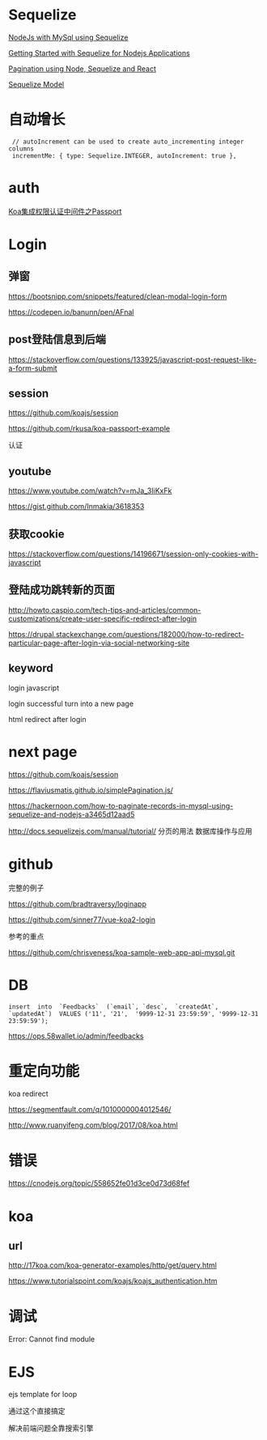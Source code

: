 

# Sequelize 

[NodeJs with MySql using Sequelize](http://www.tothenew.com/blog/nodejs-with-mysql/)


[Getting Started with Sequelize for Nodejs Applications](https://hackernoon.com/getting-started-with-sequelize-for-nodejs-applications-2854c58ffb8c)

[Pagination using Node, Sequelize and React](https://medium.com/@mmccabe/pagination-with-thousands-of-database-records-using-node-sequelize-and-react-2af35cff4b4)

[Sequelize Model](http://docs.sequelizejs.com/manual/tutorial/models-definition.html)


# 自动增长 

```
 // autoIncrement can be used to create auto_incrementing integer columns
 incrementMe: { type: Sequelize.INTEGER, autoIncrement: true },
```





# auth  

[Koa集成权限认证中间件之Passport](http://www.jianshu.com/p/7010bea0c656) 



# Login 

## 弹窗 


https://bootsnipp.com/snippets/featured/clean-modal-login-form

https://codepen.io/banunn/pen/AFnal 

## post登陆信息到后端 

https://stackoverflow.com/questions/133925/javascript-post-request-like-a-form-submit 

## session

https://github.com/koajs/session 

https://github.com/rkusa/koa-passport-example 

认证

## youtube

https://www.youtube.com/watch?v=mJa_3IiKxFk 

https://gist.github.com/Inmakia/3618353  




## 获取cookie 
https://stackoverflow.com/questions/14196671/session-only-cookies-with-javascript 


##  登陆成功跳转新的页面 

http://howto.caspio.com/tech-tips-and-articles/common-customizations/create-user-specific-redirect-after-login

https://drupal.stackexchange.com/questions/182000/how-to-redirect-particular-page-after-login-via-social-networking-site


## keyword

login javascript  

login successful turn into a new page 

html redirect after login

# next page 

https://github.com/koajs/session 


https://flaviusmatis.github.io/simplePagination.js/


https://hackernoon.com/how-to-paginate-records-in-mysql-using-sequelize-and-nodejs-a3465d12aad5 

http://docs.sequelizejs.com/manual/tutorial/
分页的用法
数据库操作与应用




# github 

完整的例子  

https://github.com/bradtraversy/loginapp  

https://github.com/sinner77/vue-koa2-login 

参考的重点 

https://github.com/chrisveness/koa-sample-web-app-api-mysql.git


# DB  

```
insert  into  `Feedbacks`  (`email`, `desc`,  `createdAt`, `updatedAt`)  VALUES ('11', '21',  '9999-12-31 23:59:59', '9999-12-31 23:59:59');
```

https://ops.58wallet.io/admin/feedbacks  

# 重定向功能  

koa redirect 

https://segmentfault.com/q/1010000004012546/ 

http://www.ruanyifeng.com/blog/2017/08/koa.html  

# 错误 

https://cnodejs.org/topic/558652fe01d3ce0d73d68fef 

# koa 

## url  

http://17koa.com/koa-generator-examples/http/get/query.html

https://www.tutorialspoint.com/koajs/koajs_authentication.htm


# 调试  

Error: Cannot find module 


# EJS  

ejs template  for loop 

通过这个直接搞定 

解决前端问题全靠搜索引擎 

